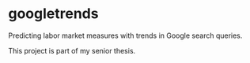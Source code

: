 # googletrends
Predicting labor market measures with trends in Google search queries.

This project is part of my senior thesis.
